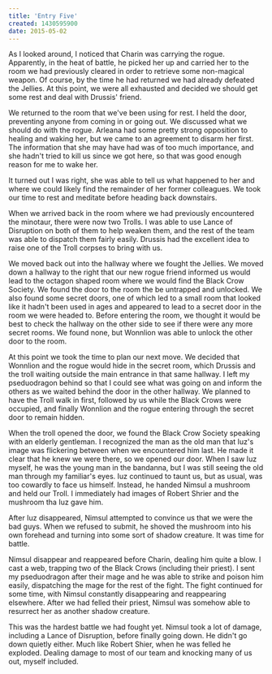 ```yaml
---
title: 'Entry Five'
created: 1430595900
date: 2015-05-02
---
```

As I looked around, I noticed that Charin was carrying the rogue. Apparently, in the heat of battle, he picked her up
and carried her to the room we had previously cleared in order to retrieve some non-magical weapon. Of course, by the
time he had returned we had already defeated the Jellies. At this point, we were all exhausted and decided we should get
some rest and deal with Drussis' friend.

We returned to the room that we've been using for rest. I held the door, preventing anyone from coming in or going out.
We discussed what we should do with the rogue. Arleana had some pretty strong opposition to healing and waking her, but
we came to an agreement to disarm her first. The information that she may have had was of too much importance, and she
hadn't tried to kill us since we got here, so that was good enough reason for me to wake her.

It turned out I was right, she was able to tell us what happened to her and where we could likely find the remainder of
her former colleagues. We took our time to rest and meditate before heading back downstairs.

When we arrived back in the room where we had previously encountered the minotaur, there were now two Trolls. I was able
to use Lance of Disruption on both of them to help weaken them, and the rest of the team was able to dispatch them
fairly easily. Drussis had the excellent idea to raise one of the Troll corpses to bring with us.

We moved back out into the hallway where we fought the Jellies. We moved down a hallway to the right that our new rogue
friend informed us would lead to the octagon shaped room where we would find the Black Crow Society. We found the door
to the room the be untrapped and unlocked. We also found some secret doors, one of which led to a small room that looked
like it hadn't been used in ages and appeared to lead to a secret door in the room we were headed to. Before entering
the room, we thought it would be best to check the hallway on the other side to see if there were any more secret rooms.
We found none, but Wonnlion was able to unlock the other door to the room.

At this point we took the time to plan our next move. We decided that Wonnlion and the rogue would hide in the secret
room, which Drussis and the troll waiting outside the main entrance in that same hallway. I left my pseduodragon behind
so that I could see what was going on and inform the others as we waited behind the door in the other hallway. We
planned to have the Troll walk in first, followed by us while the Black Crows were occupied, and finally Wonnlion and
the rogue entering through the secret door to remain hidden.

When the troll opened the door, we found the Black Crow Society speaking with an elderly gentleman. I recognized the man
as the old man that Iuz's image was flickering between when we encountered him last. He made it clear that he knew we
were there, so we opened our door. When I saw Iuz myself, he was the young man in the bandanna, but I was still seeing
the old man through my familiar's eyes. Iuz continued to taunt us, but as usual, was too cowardly to face us himself.
Instead, he handed Nimsul a mushroom and held our Troll. I immediately had images of Robert Shrier and the mushroom tha
Iuz gave him.

After Iuz disappeared, Nimsul attempted to convince us that we were the bad guys. When we refused to submit, he shoved
the mushroom into his own forehead and turning into some sort of shadow creature. It was time for battle.

Nimsul disappear and reappeared before Charin, dealing him quite a blow. I cast a web, trapping two of the Black Crows
(including their priest). I sent my pseduodragon after their mage and he was able to strike and poison him easily,
dispatching the mage for the rest of the fight. The fight continued for some time, with Nimsul constantly disappearing
and reappearing elsewhere. After we had felled their priest, Nimsul was somehow able to resurrect her as another shadow
creature.

This was the hardest battle we had fought yet. Nimsul took a lot of damage, including a Lance of Disruption, before
finally going down. He didn't go down quietly either. Much like Robert Shier, when he was felled he exploded. Dealing
damage to most of our team and knocking many of us out, myself included.
